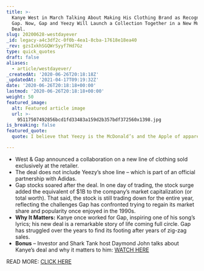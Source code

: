 ```yaml
---
title: >-
  Kanye West in March Talking About Making His Clothing Brand as Recognized as
  Gap. Now, Gap and Yeezy Will Launch a Collection Together in a New Multi-Year
  Deal.
slug: 20200628-westdayever
_id: legacy-a4c3df2c-0f0b-4ea1-8cba-17618e18ea40
_rev: gzsIxkhSGQWrSyyf7Hd7Gz
type: quick_quotes
draft: false
aliases:
  - article/westdayever/
_createdAt: '2020-06-26T20:18:18Z'
_updatedAt: '2021-04-17T09:19:32Z'
date: '2020-06-26T20:18:18+00:00'
lastmod: '2020-06-26T20:18:18+00:00'
weight: 50
featured_image:
  alt: Featured article image
  url: >-
    95117507492856bcd1fd33483a159d2b357bdf372560x1398.jpg
is_breaking: false
featured_quote:
  quote: I believe that Yeezy is the McDonald’s and the Apple of apparel.

---
```

* West & Gap announced a collaboration on a new line of clothing sold exclusively at the retailer.
* The deal does not include Yeezy’s shoe line – which is part of an official partnership with Adidas.
* Gap stocks soared after the deal. In one day of trading, the stock surge added the equivalent of $1B to the company’s market capitalization (or total worth). That said, the stock is still trading down for the entire year, reflecting the challenges Gap has confronted trying to regain its market share and popularity once enjoyed in the 1990s.
* **Why It Matters:** Kanye once worked for Gap, inspiring one of his song’s lyrics; his new deal is a remarkable story of life coming full circle. Gap has struggled over the years to find its footing after years of zig-zag sales.
* **Bonus** – Investor and Shark Tank host Daymond John talks about Kanye’s deal and why it matters to him: [WATCH HERE](https://www.tmz.com/2020/06/26/daymond-john-kanye-west-deserves-seat-on-board-gap/)

READ MORE: [CLICK HERE](https://www.wsj.com/articles/kanye-west-to-design-yeezy-clothing-line-for-gap-11593174610)